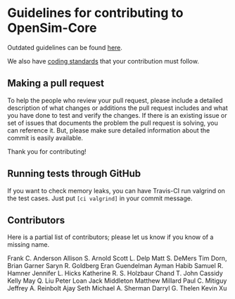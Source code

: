 Guidelines for contributing to OpenSim-Core
===========================================

Outdated guidelines can be found [here](http://simtk-confluence.stanford.edu:8080/display/OpenSim/Contributing+to+the+OpenSim+Source+Code).

We also have [coding standards](http://simtk-confluence.stanford.edu:8080/display/OpenSim/OpenSim+Coding+Standards) that your contribution must follow.


Making a pull request
---------------------
To help the people who review your pull request, please include a detailed description of what changes or additions the pull request includes and what you have done to test and verify the changes. If there is an existing issue or set of issues that documents the problem the pull request is solving, you can reference it. But, please make sure detailed information about the commit is easily available.

Thank you for contributing!


Running tests through GitHub
----------------------------
If you want to check memory leaks, you can have Travis-CI run valgrind on the test cases. Just put `[ci valgrind]` in your commit message.


Contributors
------------
Here is a partial list of contributors; please let us know if you know of a missing name.

Frank C. Anderson
Allison S. Arnold
Scott L. Delp
Matt S. DeMers
Tim Dorn,
Brian Garner
Saryn R. Goldberg
Eran Guendelman
Ayman Habib
Samuel R. Hamner
Jennifer L. Hicks
Katherine R. S. Holzbaur
Chand T. John
Cassidy Kelly
May Q. Liu
Peter Loan
Jack Middleton
Matthew Millard
Paul C. Mitiguy
Jeffrey A. Reinbolt
Ajay Seth
Michael A. Sherman
Darryl G. Thelen
Kevin Xu
